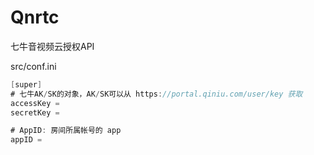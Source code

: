 # Qnrtc

七牛音视频云授权API



src/conf.ini
```go
[super]
# 七牛AK/SK的对象，AK/SK可以从 https://portal.qiniu.com/user/key 获取
accessKey = 
secretKey = 

# AppID: 房间所属帐号的 app 
appID = 

```